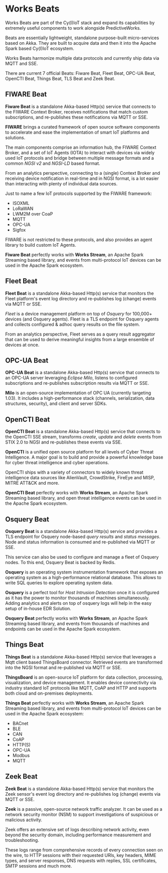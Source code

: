 
# Works Beats

Works Beats are part of the Cy(I)IoT stack and expand its capabilities by extremely
useful components to work alongside PredictiveWorks.

Beats are essentially lightweight, standalone purpose-built micro-services based on Akka.
They are built to acquire data and then it into the Apache Spark based  Cy(I)IoT ecosystem.

Works Beats harmonize multiple data protocols and currently ship data via MQTT and SSE.

There are current 7 official Beats: Fiware Beat, Fleet Beat, OPC-UA Beat, OpenCTI Beat, Things Beat, 
TLS Beat and Zeek Beat.

## FIWARE Beat

**Fiware Beat** is a standalone Akka-based Http(s) service that connects to the FIWARE
Context Broker, receives notifications that match custom subscriptions, and re-publishes
these notifications via MQTT or SSE.

**FIWARE** brings a curated framework of open source software components to accelerate and
ease the implementation of smart IoT platforms and solutions.

The main components comprise an information hub, the FIWARE Context Broker, and a set of
IoT Agents (IOTA) to interact with devices via widely used IoT protocols and bridge between
multiple message formats and a common *NGSI v2* and *NGSI-LD* based format.

From an analytics perspective, connecting to a (single) Context Broker and receiving
device notification in real-time and in NGSI format, is a lot easier than interacting 
with plenty of individual data sources.

Just to name a few IoT protocols supported by the FIWARE framework:
* ISOXML
* LoRaWAN
* LWM2M over CoaP
* MQTT
* OPC-UA
* Sigfox

FIWARE is not restricted to these protocols, and also provides an agent library to build
custom IoT Agents.

**Fiware Beat** perfectly works with **Works Stream**, an Apache Spark Streaming based library,
and events from multi-protocol IoT devices can be used in the Apache Spark ecosystem.

## Fleet Beat

**Fleet Beat** is a standalone Akka-based Http(s) service that monitors the Fleet platform's
event log directory and re-publishes log (change) events via MQTT or SSE.

*Fleet* is a device management platform on top of *Osquery* for 100,000+ devices (and Osquery
agents). Fleet is a TLS endpoint for Osquery agents and collects configured & adhoc query 
results on the file system.  

From an analytics perspective, Fleet serves as a query result aggregator that can be used to
derive meaningful insights from a large ensemble of devices at once.

## OPC-UA Beat

**OPC-UA Beat** is a standalone Akka-based Http(s) service that connects to an OPC-UA server
leveraging *Eclipse Milo*, listens to configured subscriptions and re-publishes subscription 
results via MQTT or SSE.

**Milo** is an open-source implementation of OPC UA (currently targeting 1.03). It includes a 
high-performance stack (channels, serialization, data structures, security), and client and 
server SDKs.

## OpenCTI Beat

**OpenCTI Beat** is a standalone Akka-based Http(s) service that connects to the OpenCTI
SSE stream, transforms *create*, *update* and *delete* events from STIX 2.0 to NGSI and
re-publishes these events via SSE.

**OpenCTI** is a unified open source platform for all levels of Cyber Threat Intelligence.
A major goal is to build and provide a powerful knowledge base for cyber threat intelligence
and cyber operations.

OpenCTI ships with a variety of connectors to widely known threat intelligence data sources
like AlienVault, CrowdStrike, FireEye and MISP, MITRE ATT&CK and more.

**OpenCTI Beat** perfectly works with **Works Stream**, an Apache Spark Streaming based library,
and open threat intelligence events can be used in the Apache Spark ecosystem. 

## Osquery Beat

**Osquery Beat** is a standalone Akka-based Http(s) service and provides a TLS endpoint
for Osquery node-based *query results* and *status messages*. Node and status information
is consumed and re-published via MQTT or SSE.

This service can also be used to configure and manage a fleet of Osquery nodes. To this end,
Osquery Beat is backed by Redis.

**Osquery** is an operating system instrumentation framework that exposes an operating system
as a high-performance relational database. This allows to write SQL queries to explore operating
system data.

**Osquery** is a perfect tool for *Host Intrusion Detection* once it is configured as it has the
power to monitor thousands of machines simultaneously. Adding analytics and alerts on top of osquery
logs will help in the easy setup of in-house EDR Solution.

**Osquery Beat** perfectly works with **Works Stream**, an Apache Spark Streaming based library,
and events from thousands of machines and endpoints can be used in the Apache Spark ecosystem.

## Things Beat

**Things Beat** is a standalone Akka-based Http(s) service that leverages
a Mqtt client based ThingsBoard connector. Retrieved events are transformed
into the NGSI format and re-published via MQTT or SSE.

**ThingsBoard** is an open-source IoT platform for data collection, processing, visualization, and device management.
It enables device connectivity via industry standard IoT protocols like MQTT, CoAP and HTTP and supports both cloud and
on-premises deployments.

**Things Beat** perfectly works with **Works Stream**, an Apache Spark Streaming based library,
and events from multi-protocol IoT devices can be used in the Apache Spark ecosystem:
* BACnet
* BLE
* CAN
* CoAP
* HTTP(S)
* OPC-UA
* Modbus
* MQTT

## Zeek Beat

**Zeek Beat** is a standalone Akka-based Http(s) service that monitors the Zeek sensor's
event log directory and re-publishes log (change) events via MQTT or SSE.

**Zeek** is a passive, open-source network traffic analyzer. It can be used as a network security 
monitor (NSM) to support investigations of suspicious or malicious activity. 

Zeek offers an extensive set of logs describing network activity, even beyond the security domain, 
including performance measurement and troubleshooting. 

These logs range from comprehensive records of every connection seen on the wire, to HTTP sessions
with their requested URIs, key headers, MIME types, and server responses, DNS requests with replies,
SSL certificates, SMTP sessions and much more. 
